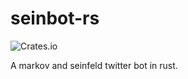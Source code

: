 # seinbot-rs

![Crates.io](https://img.shields.io/twitter/follow/seinfeldrustbot.svg?style=social)

A markov and seinfeld twitter bot in rust.
